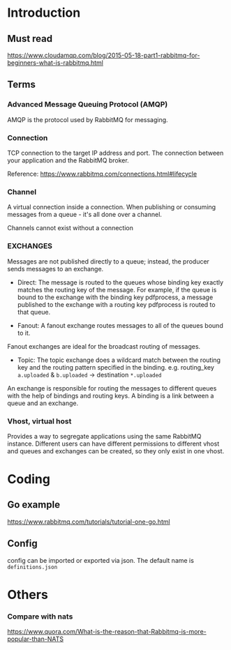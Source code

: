 # Introduction

## Must read
https://www.cloudamqp.com/blog/2015-05-18-part1-rabbitmq-for-beginners-what-is-rabbitmq.html

## Terms
### Advanced Message Queuing Protocol (AMQP) 
AMQP is the protocol used by RabbitMQ for messaging.

### Connection
TCP connection to the target IP address and port. The connection between your application and the RabbitMQ broker.

Reference: https://www.rabbitmq.com/connections.html#lifecycle

### Channel
A virtual connection inside a connection. When publishing or consuming messages from a queue - it's all done over a channel. 

Channels cannot exist without a connection

### EXCHANGES
Messages are not published directly to a queue; instead, the producer sends messages to an exchange. 

- Direct: 
The message is routed to the queues whose binding key exactly matches the routing key of the message. For example, if the queue is bound to the exchange with the binding key pdfprocess, a message published to the exchange with a routing key pdfprocess is routed to that queue.

- Fanout: 
A fanout exchange routes messages to all of the queues bound to it.

Fanout exchanges are ideal for the broadcast routing of messages.

- Topic: 
The topic exchange does a wildcard match between the routing key and the routing pattern specified in the binding. e.g. routing_key `a.uploaded` & `b.uploaded` -> destination `*.uploaded`

An exchange is responsible for routing the messages to different queues with the help of bindings and routing keys. A binding is a link between a queue and an exchange.

### Vhost, virtual host
Provides a way to segregate applications using the same RabbitMQ instance. 
Different users can have different permissions to different vhost and queues and exchanges can be created, so they only exist in one vhost.

# Coding

## Go example
https://www.rabbitmq.com/tutorials/tutorial-one-go.html

## Config
config can be imported or exported via json. The default name is `definitions.json`

# Others

### Compare with nats
https://www.quora.com/What-is-the-reason-that-Rabbitmq-is-more-popular-than-NATS
